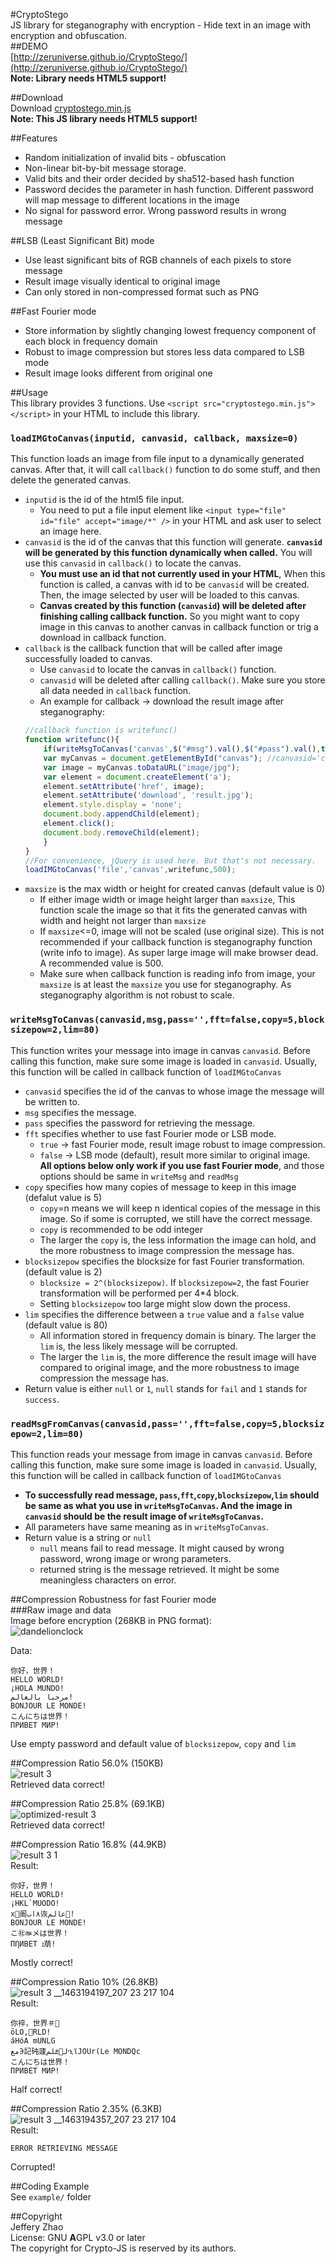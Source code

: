 #CryptoStego  
JS library for steganography with encryption - Hide text in an image with encryption and obfuscation.    
##DEMO  
[http://zeruniverse.github.io/CryptoStego/](http://zeruniverse.github.io/CryptoStego/)  
**Note: Library needs HTML5 support!**
  
##Download  
Download [cryptostego.min.js](https://github.com/zeruniverse/CryptoStego/releases/download/v1.0/cryptostego.min.js)  
**Note: This JS library needs HTML5 support!**  
  
##Features  
+ Random initialization of invalid bits - obfuscation  
+ Non-linear bit-by-bit message storage.    
+ Valid bits and their order decided by sha512-based hash function  
+ Password decides the parameter in hash function. Different password will map message to different locations in the image  
+ No signal for password error. Wrong password results in wrong message  
  
##LSB (Least Significant Bit) mode
  + Use least significant bits of RGB channels of each pixels to store message  
  + Result image visually identical to original image  
  + Can only stored in non-compressed format such as PNG  
  
##Fast Fourier mode
  + Store information by slightly changing lowest frequency component of each block in frequency domain  
  + Robust to image compression but stores less data compared to LSB mode  
  + Result image looks different from original one  
  
##Usage  
This library provides 3 functions. Use `<script src="cryptostego.min.js"></script>` in your HTML to include this library.  
### `loadIMGtoCanvas(inputid, canvasid, callback, maxsize=0)`  
This function loads an image from file input to a dynamically generated canvas. After that, it will call `callback()` function to do some stuff, and then delete the generated canvas.
  + `inputid` is the id of the html5 file input.
    + You need to put a file input element like `<input type="file" id="file" accept="image/*" />` in your HTML and ask user to select an image here.  
  + `canvasid` is the id of the canvas that this function will generate. **`canvasid` will be generated by this function dynamically when called.** You will use this `canvasid` in `callback()` to locate the canvas.    
    + **You must use an id that not currently used in your HTML**, When this function is called, a canvas with id to be `canvasid` will be created. Then, the image selected by user will be loaded to this canvas.  
    + **Canvas created by this function (`canvasid`) will be deleted after finishing calling callback function.** So you might want to copy image in this canvas to another canvas in callback function or trig a download in callback function.  
  + `callback` is the callback function that will be called after image successfully loaded to canvas.
    + Use `canvasid` to locate the canvas in `callback()` function.  
    + `canvasid` will be deleted after calling `callback()`. Make sure you store all data needed in `callback` function.  
    + An example for callback -> download the result image after steganography:
    ``` JavaScript
    //callback function is writefunc()
    function writefunc(){
        if(writeMsgToCanvas('canvas',$("#msg").val(),$("#pass").val(),true)!=null){ 
        var myCanvas = document.getElementById("canvas"); //canvasid='canvas'  
        var image = myCanvas.toDataURL("image/jpg");    
        var element = document.createElement('a');
        element.setAttribute('href', image);
        element.setAttribute('download', 'result.jpg');
        element.style.display = 'none';
        document.body.appendChild(element);
        element.click();
        document.body.removeChild(element);        
        }
    }
    //For convenience, jQuery is used here. But that's not necessary.
    loadIMGtoCanvas('file','canvas',writefunc,500);
    ```
  + `maxsize` is the max width or height for created canvas (default value is 0)  
    + If either image width or image height larger than `maxsize`, This function scale the image so that it fits the generated canvas with width and height not larger than `maxsize`  
    + If `maxsize`<=0, image will not be scaled (use original size). This is not recommended if your callback function is steganography function (write info to image). As super large image will make browser dead. A recommended value is 500.  
    + Make sure when callback function is reading info from image, your `maxsize` is at least the `maxsize` you use for steganography. As steganography algorithm is not robust to scale.    
  
### `writeMsgToCanvas(canvasid,msg,pass='',fft=false,copy=5,blocksizepow=2,lim=80)`  
This function writes your message into image in canvas `canvasid`. Before calling this function, make sure some image is loaded in `canvasid`. Usually, this function will be called in callback function of `loadIMGtoCanvas`  
+ `canvasid` specifies the id of the canvas to whose image the message will be written to.  
+ `msg` specifies the message.  
+ `pass` specifies the password for retrieving the message.  
+ `fft` specifies whether to use fast Fourier mode or LSB mode.  
  + `true` -> fast Fourier mode, result image robust to image compression.  
  + `false` -> LSB mode (default), result more similar to original image.  
**All options below only work if you use fast Fourier mode**, and those options should be same in `writeMsg` and `readMsg`    
+ `copy` specifies how many copies of message to keep in this image (defalut value is 5)  
  + `copy`=n means we will keep n identical copies of the message in this image. So if some is corrupted, we still have the correct message. 
  + `copy` is recommended to be odd integer  
  + The larger the `copy` is, the less information the image can hold, and the more robustness to image compression the message has.  
+ `blocksizepow` specifies the blocksize for fast Fourier transformation. (default value is 2)  
  + `blocksize = 2^(blocksizepow)`. If `blocksizepow=2`, the fast Fourier transformation will be performed per 4*4 block.  
  + Setting `blocksizepow` too large might slow down the process.  
+ `lim` specifies the difference between a `true` value and a `false` value (default value is 80)  
  + All information stored in frequency domain is binary. The larger the `lim` is, the less likely message will be corrupted.   
  + The larger the `lim` is, the more difference the result image will have compared to original image, and the more robustness to image compression the message has.  
+ Return value is either `null` or `1`, `null` stands for `fail` and `1` stands for `success`.  
  
### `readMsgFromCanvas(canvasid,pass='',fft=false,copy=5,blocksizepow=2,lim=80)`  
This function reads your message from image in canvas `canvasid`. Before calling this function, make sure some image is loaded in `canvasid`. Usually, this function will be called in callback function of `loadIMGtoCanvas`  
+ **To successfully read message, `pass`,`fft`,`copy`,`blocksizepow`,`lim` should be same as what you use in `writeMsgToCanvas`. And the image in `canvasid` should be the result image of `writeMsgToCanvas`.**  
+ All parameters have same meaning as in `writeMsgToCanvas`.  
+ Return value is a string or `null`  
  + `null` means fail to read message. It might caused by wrong password, wrong image or wrong parameters.  
  + returned string is the message retrieved. It might be some meaningless characters on error.  
  
##Compression Robustness for fast Fourier mode  
###Raw image and data  
Image before encryption (268KB in PNG format):  
![dandelionclock](https://cloud.githubusercontent.com/assets/4648756/15265727/6b29773e-1941-11e6-9245-3275ff0afcf2.jpg)  

Data:  
```
你好，世界！
HELLO WORLD!
¡HOLA MUNDO!
مرحبا بالعالم!
BONJOUR LE MONDE!
こんにちは世界！
ПРИВЕТ МИР!
```

Use empty password and default value of `blocksizepow`, `copy` and `lim`  
  
##Compression Ratio 56.0% (150KB)  
![result 3](https://cloud.githubusercontent.com/assets/4648756/15265750/1986efc8-1942-11e6-8f4e-754e4c221f62.jpg)  
Retrieved data correct!  
  
##Compression Ratio 25.8% (69.1KB)  
![optimized-result 3](https://cloud.githubusercontent.com/assets/4648756/15265761/7e502a0a-1942-11e6-918e-f86fce06b001.jpg)  
Retrieved data correct!  
  
##Compression Ratio 16.8% (44.9KB)  
![result 3 1](https://cloud.githubusercontent.com/assets/4648756/15265783/5202b476-1943-11e6-921d-cbf1e1b76075.jpg)  
Result:  
```
你好，世界！
HELLO WORLD!
¡HKL`MUODO!
х阍٨اب诙عالم!
BONJOUR LE MONDE!
こ㊓ㅫメは世界！
ПȠИВЕТ ܐ萠!
```  
Mostly correct!  
  
##Compression Ratio 10% (26.8KB)  
![result 3 __1463194197_207 23 217 104](https://cloud.githubusercontent.com/assets/4648756/15265804/fc1d9c6e-1943-11e6-8325-6a5575447c8b.jpg)  
Result:  
```
你祽，世界＃
ōLO,׏RLD!
áHόA mUNLG 
معЭ記砘蘧لؙܧلمኂϊJOUr(Le MONDQc
こんにちは世界！
ПРИВЕТ МИР!
```  
Half correct!  
  
##Compression Ratio 2.35% (6.3KB)  
![result 3 __1463194357_207 23 217 104](https://cloud.githubusercontent.com/assets/4648756/15265818/7c9b7352-1944-11e6-9f32-3136fcdfb57d.jpg)  
Result:  
```
ERROR RETRIEVING MESSAGE
```  
Corrupted!  
  
##Coding Example  
See `example/` folder  
  
##Copyright  
Jeffery Zhao  
License: GNU **A**GPL v3.0 or later  
The copyright for Crypto-JS is reserved by its authors.  

